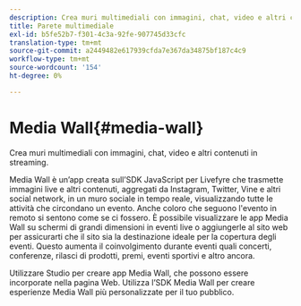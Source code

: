```yaml
---
description: Crea muri multimediali con immagini, chat, video e altri contenuti in streaming.
title: Parete multimediale
exl-id: b5fe52b7-f301-4c3a-92fe-907745d33cfc
translation-type: tm+mt
source-git-commit: a2449482e617939cfda7e367da34875bf187c4c9
workflow-type: tm+mt
source-wordcount: '154'
ht-degree: 0%

---
```


# Media Wall{#media-wall}

Crea muri multimediali con immagini, chat, video e altri contenuti in streaming.

Media Wall è un’app creata sull’SDK JavaScript per Livefyre che trasmette immagini live e altri contenuti, aggregati da Instagram, Twitter, Vine e altri social network, in un muro sociale in tempo reale, visualizzando tutte le attività che circondano un evento. Anche coloro che seguono l&#39;evento in remoto si sentono come se ci fossero. È possibile visualizzare le app Media Wall su schermi di grandi dimensioni in eventi live o aggiungerle al sito web per assicurarti che il sito sia la destinazione ideale per la copertura degli eventi. Questo aumenta il coinvolgimento durante eventi quali concerti, conferenze, rilasci di prodotti, premi, eventi sportivi e altro ancora.

Utilizzare Studio per creare app Media Wall, che possono essere incorporate nella pagina Web. Utilizza l’SDK Media Wall per creare esperienze Media Wall più personalizzate per il tuo pubblico.
